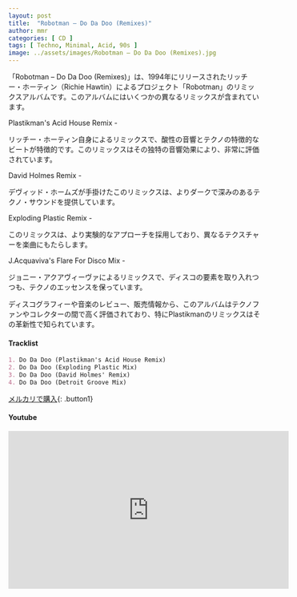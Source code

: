 ```yaml
---
layout: post
title:  "Robotman – Do Da Doo (Remixes)"
author: mmr
categories: [ CD ]
tags: [ Techno, Minimal, Acid, 90s ]
image: ../assets/images/Robotman – Do Da Doo (Remixes).jpg
---
```


「Robotman – Do Da Doo (Remixes)」は、1994年にリリースされたリッチー・ホーティン（Richie Hawtin）によるプロジェクト「Robotman」のリミックスアルバムです。このアルバムにはいくつかの異なるリミックスが含まれています。

Plastikman's Acid House Remix - 

リッチー・ホーティン自身によるリミックスで、酸性の音響とテクノの特徴的なビートが特徴的です。このリミックスはその独特の音響効果により、非常に評価されています。

David Holmes Remix - 

デヴィッド・ホームズが手掛けたこのリミックスは、よりダークで深みのあるテクノ・サウンドを提供しています。

Exploding Plastic Remix - 

このリミックスは、より実験的なアプローチを採用しており、異なるテクスチャーを楽曲にもたらします。

J.Acquaviva's Flare For Disco Mix - 

ジョニー・アクアヴィーヴァによるリミックスで、ディスコの要素を取り入れつつも、テクノのエッセンスを保っています。

ディスコグラフィーや音楽のレビュー、販売情報から、このアルバムはテクノファンやコレクターの間で高く評価されており、特にPlastikmanのリミックスはその革新性で知られています。

#### Tracklist
```md
1. Do Da Doo (Plastikman's Acid House Remix)
2. Do Da Doo (Exploding Plastic Mix)
3. Do Da Doo (David Holmes' Remix)
4. Do Da Doo (Detroit Groove Mix)
```

[メルカリで購入](https://jp.mercari.com/item/m53568247398?afid=6142608987){: .button1}

#### Youtube
<iframe width="560" height="315" src="https://www.youtube.com/embed/sxwoUI7dbrY?si=iRCgFwBxbNh_5CCD" title="YouTube video player" frameborder="0" allow="accelerometer; autoplay; clipboard-write; encrypted-media; gyroscope; picture-in-picture; web-share" referrerpolicy="strict-origin-when-cross-origin" allowfullscreen></iframe>